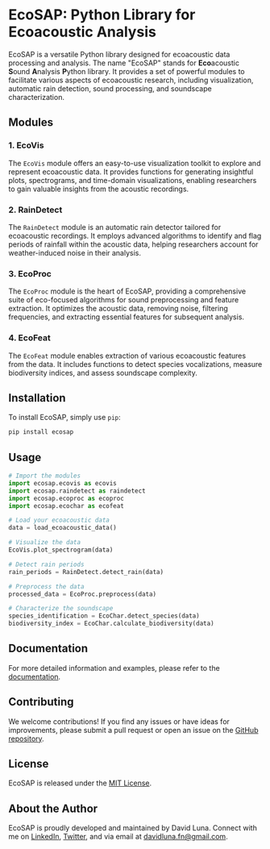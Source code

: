 # EcoSAP: Python Library for Ecoacoustic Analysis

EcoSAP is a versatile Python library designed for ecoacoustic data processing and analysis. The name "EcoSAP" stands for **Eco**acoustic **S**ound **A**nalysis **P**ython library. It provides a set of powerful modules to facilitate various aspects of ecoacoustic research, including visualization, automatic rain detection, sound processing, and soundscape characterization.


## Modules

### 1. EcoVis

The `EcoVis` module offers an easy-to-use visualization toolkit to explore and represent ecoacoustic data. It provides functions for generating insightful plots, spectrograms, and time-domain visualizations, enabling researchers to gain valuable insights from the acoustic recordings.

### 2. RainDetect

The `RainDetect` module is an automatic rain detector tailored for ecoacoustic recordings. It employs advanced algorithms to identify and flag periods of rainfall within the acoustic data, helping researchers account for weather-induced noise in their analysis.

### 3. EcoProc

The `EcoProc` module is the heart of EcoSAP, providing a comprehensive suite of eco-focused algorithms for sound preprocessing and feature extraction. It optimizes the acoustic data, removing noise, filtering frequencies, and extracting essential features for subsequent analysis.

### 4. EcoFeat

The `EcoFeat` module enables extraction of various ecoacoustic features from the data. It includes functions to detect species vocalizations, measure biodiversity indices, and assess soundscape complexity.


## Installation

To install EcoSAP, simply use `pip`:

```bash
pip install ecosap

```


## Usage

```python
# Import the modules
import ecosap.ecovis as ecovis
import ecosap.raindetect as raindetect
import ecosap.ecoproc as ecoproc
import ecosap.ecochar as ecofeat

# Load your ecoacoustic data
data = load_ecoacoustic_data()

# Visualize the data
EcoVis.plot_spectrogram(data)

# Detect rain periods
rain_periods = RainDetect.detect_rain(data)

# Preprocess the data
processed_data = EcoProc.preprocess(data)

# Characterize the soundscape
species_identification = EcoChar.detect_species(data)
biodiversity_index = EcoChar.calculate_biodiversity(data)

```

## Documentation

For more detailed information and examples, please refer to the [documentation](https://ecosap-library-docs.com).

## Contributing

We welcome contributions! If you find any issues or have ideas for improvements, please submit a pull request or open an issue on the [GitHub repository](https://github.com/davidluna-fn/ecosap).

## License

EcoSAP is released under the [MIT License](https://opensource.org/licenses/MIT).

## About the Author

EcoSAP is proudly developed and maintained by David Luna. Connect with me on [LinkedIn](https://www.linkedin.com/in/davidlunafn/), [Twitter](https://twitter.com/davidluna.fn), and via email at davidluna.fn@gmail.com.
